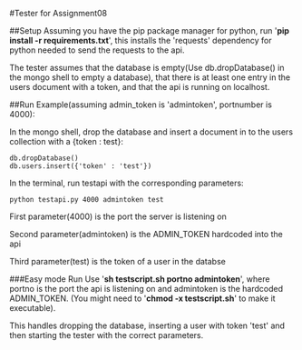 #Tester for Assignment08

##Setup
Assuming you have the pip package manager for python, run '**pip install -r requirements.txt**', this installs the 'requests' dependency for python needed to send the requests to the api.

The tester assumes that the database is empty(Use db.dropDatabase() in the mongo shell to empty a database), that there is at least one entry in the users document with a token, and that the api is running on localhost.

##Run
Example(assuming admin_token is 'admintoken', portnumber is 4000):

In the mongo shell, drop the database and insert a document in to the users collection with a {token : test}:
```
db.dropDatabase()
db.users.insert({'token' : 'test'})
```

In the terminal, run testapi with the corresponding parameters:
```
python testapi.py 4000 admintoken test
```

First parameter(4000) is the port the server is listening on

Second parameter(admintoken) is the ADMIN_TOKEN hardcoded into the api

Third parameter(test) is the token of a user in the databse

###Easy mode Run
Use '**sh testscript.sh portno admintoken**', where portno is the port the api is listening on and admintoken is the hardcoded ADMIN_TOKEN. (You might need to '**chmod -x testscript.sh**' to make it executable).

This handles dropping the database, inserting a user with token 'test' and then starting the tester with the correct parameters.
